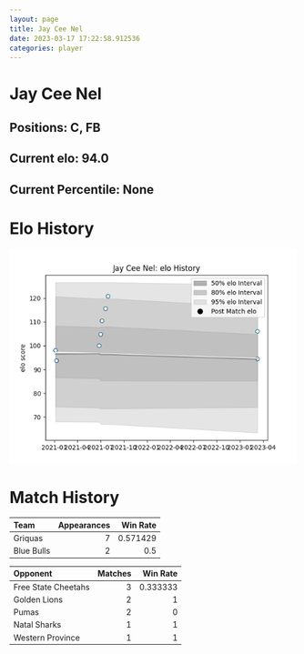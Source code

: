 ```yaml
---  
layout: page  
title: Jay Cee Nel  
date: 2023-03-17 17:22:58.912536  
categories: player  
---
```

# Jay Cee Nel

## Positions: C, FB

## Current elo: 94.0

## Current Percentile: None

# Elo History


![elo history](history_JayCeeNel.png)
# Match History


| Team       |   Appearances |   Win Rate |
|:-----------|--------------:|-----------:|
| Griquas    |             7 |   0.571429 |
| Blue Bulls |             2 |   0.5      |

| Opponent            |   Matches |   Win Rate |
|:--------------------|----------:|-----------:|
| Free State Cheetahs |         3 |   0.333333 |
| Golden Lions        |         2 |   1        |
| Pumas               |         2 |   0        |
| Natal Sharks        |         1 |   1        |
| Western Province    |         1 |   1        |